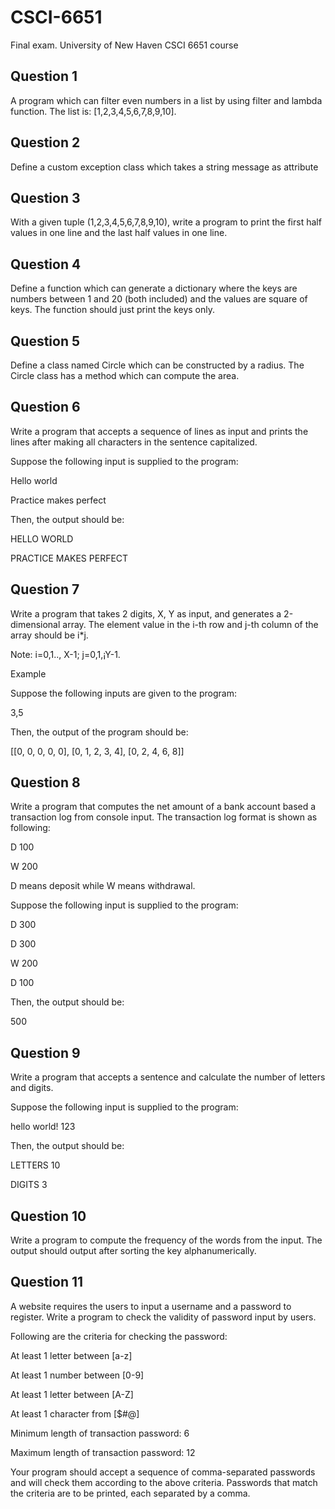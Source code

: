 # CSCI-6651

Final exam. University of New Haven CSCI 6651 course


## Question 1

A program which can filter even numbers in a list by using filter and lambda function. The list is: [1,2,3,4,5,6,7,8,9,10].

## Question 2

Define a custom exception class which takes a string message as attribute

## Question 3

With a given tuple (1,2,3,4,5,6,7,8,9,10), write a program to print the first half values in one line and the last half values in one line.

## Question 4

Define a function which can generate a dictionary where the keys are numbers between 1 and 20 (both included) and the values are square of keys. The function should just print the keys only.

## Question 5

Define a class named Circle which can be constructed by a radius. The Circle class has a method which can compute the area.

## Question 6

Write a program that accepts a sequence of lines as input and prints the lines after making all characters in the sentence capitalized.

Suppose the following input is supplied to the program:

Hello world

Practice makes perfect

Then, the output should be:

HELLO WORLD

PRACTICE MAKES PERFECT


## Question 7

Write a program that takes 2 digits, X, Y as input, and generates a 2-dimensional array. The element value in the i-th row and j-th column of the array should be i*j.

Note: i=0,1.., X-1; j=0,1,¡­Y-1.

Example

Suppose the following inputs are given to the program:

3,5

Then, the output of the program should be:

[[0, 0, 0, 0, 0], [0, 1, 2, 3, 4], [0, 2, 4, 6, 8]]

## Question 8

Write a program that computes the net amount of a bank account based a transaction log from console input. The transaction log format is shown as following:

D 100

W 200

D means deposit while W means withdrawal.

Suppose the following input is supplied to the program:

D 300

D 300

W 200

D 100

Then, the output should be:

500


## Question 9

Write a program that accepts a sentence and calculate the number of letters and digits.

Suppose the following input is supplied to the program:

hello world! 123

Then, the output should be:

LETTERS 10

DIGITS 3


## Question 10

Write a program to compute the frequency of the words from the input. The output should output after sorting the key alphanumerically.

## Question 11

A website requires the users to input a username and a password to register. Write a program to check the validity of password input by users.

Following are the criteria for checking the password:

At least 1 letter between [a-z]

At least 1 number between [0-9]

At least 1 letter between [A-Z]

At least 1 character from [$#@]

Minimum length of transaction password: 6

Maximum length of transaction password: 12

Your program should accept a sequence of comma-separated passwords and will check them according to the above criteria. Passwords that match the criteria are to be printed, each separated by a comma.

